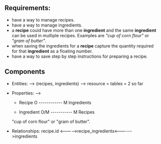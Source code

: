 ## Requirements:

- have a way to manage recipes.
- have a way to manage ingredients.
- a **recipe** could have more than one **ingredient** and the same **ingredient** can be used in multiple recipes. Examples are _"cup of corn flour"_ or _"gram of butter"_.
- when saving the ingredients for a **recipe** capture the quantity required for that **ingredient** as a floating number.
- have a way to save step by step instructions for preparing a recipe.

## Components 

- Entities: --> (recipes, ingredients) --> resource = tables = 2 so far
- Properties: --> 
    - Recipe O ------------ M Ingredients
        
    - Ingredient O/M ----------- M Recipes

    "cup of corn flour" or "gram of butter".

- Relationships: recipe.id <----->recipe_ingredients<------>ingredients